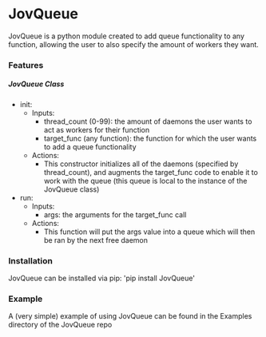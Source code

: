 # JovQueue
JovQueue is a python module created to add queue functionality to any function, allowing the user to also specify the amount of workers they want.
### Features
##### JovQueue Class
- init: 
  - Inputs:
    - thread_count (0-99): the amount of daemons the user wants to act as workers for their function
    - target_func (any function): the function for which the user wants to add a queue functionality
  - Actions:
    - This constructor initializes all of the daemons (specified by thread_count), and augments the target_func code to enable it to work with the queue (this queue is local to the instance of the JovQueue class)
- run:
  - Inputs: 
    - args: the arguments for the target_func call
  - Actions:
    - This function will put the args value into a queue which will then be ran by the next free daemon
### Installation
JovQueue can be installed via pip: 'pip install JovQueue'
### Example
A (very simple) example of using JovQueue can be found in the Examples directory of the JovQueue repo
